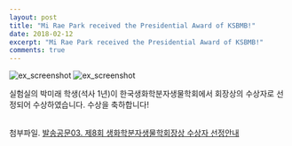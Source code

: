 ```yaml
---
layout: post
title: "Mi Rae Park received the Presidential Award of KSBMB!"
date: 2018-02-12
excerpt: "Mi Rae Park received the Presidential Award of KSBMB!"
comments: true
---
```


![ex_screenshot](/assets/img/PMR_KSBMB.jpg)
![ex_screenshot](/assets/img/PMR_KSBMB_Award.jpg)

실험실의 박미래 학생(석사 1년)이 한국생화학분자생물학회에서 회장상의 수상자로 선정되어 수상하였습니다.
수상을 축하합니다!
<br/>
<br/>

첨부파일. [발송공문03. 제8회 생화학분자생물학회장상 수상자 선정안내](/assets/PMR_KSBMB.pdf)
